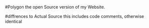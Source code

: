 #Polygon 
the open Source version of my Website.

#diffrences to Actual Source
this includes code comments, otherwise identical
